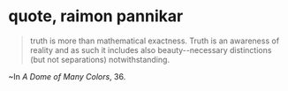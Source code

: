 # quote, raimon pannikar

> truth is more than mathematical exactness. Truth is an awareness of reality and as such it includes also beauty--necessary distinctions (but not separations) notwithstanding.

~In _A Dome of Many Colors_, 36.
